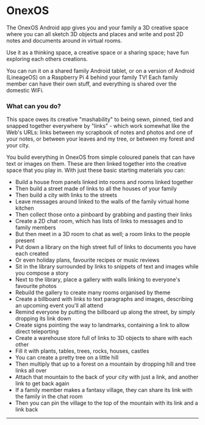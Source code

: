 
# OnexOS

The OnexOS Android app gives you and your family a 3D creative space where you can
all sketch 3D objects and places and write and post 2D notes and documents around in
virtual rooms.

Use it as a thinking space, a creative space or a sharing space; have fun exploring each
others creations.

You can run it on a shared family Android tablet, or on a version of Android (LineageOS)
on a Raspberry Pi 4 behind your family TV! Each family member can have their own stuff,
and everything is shared over the domestic WiFi.

### What can you do?

This space owes its creative "mashability" to being sewn, pinned, tied and snapped
together everywhere by "links" - which work somewhat like the Web's URLs: links between
my scrapbook of notes and photos and one of your notes, or between your leaves and my
tree, or between my forest and your city.

You build everything in OnexOS from simple coloured panels that can have text or images
on them. These are then linked together into the creative space that you play in. With
just these basic starting materials you can:

 - Build a house from panels linked into rooms and rooms linked together
 - Then build a street made of links to all the houses of your family
 - Then build a city with links to the streets
 - Leave messages around linked to the walls of the family virtual home kitchen
 - Then collect those onto a pinboard by grabbing and pasting their links
 - Create a 2D chat room, which has lists of links to messages and to family members
 - But then meet in a 3D room to chat as well; a room links to the people present
 - Put down a library on the high street full of links to documents you have each created
 - Or even holiday plans, favourite recipes or music reviews
 - Sit in the library surrounded by links to snippets of text and images while you
   compose a story
 - Next to the library, place a gallery with walls linking to everyone's favourite photos
 - Rebuild the gallery to create many rooms organised by theme
 - Create a billboard with links to text paragraphs and images, describing an upcoming
   event you'll all attend
 - Remind everyone by putting the billboard up along the street, by simply dropping its
   link down
 - Create signs pointing the way to landmarks, containing a link to allow direct teleporting
 - Create a warehouse store full of links to 3D objects to share with each other
 - Fill it with plants, tables, trees, rocks, houses, castles
 - You can create a pretty tree on a little hill
 - Then multiply that up to a forest on a mountain by dropping hill and tree links all over
 - Attach that mountain to the back of your city with just a link, and another link to
   get back again
 - If a family member makes a fantasy village, they can share its link with the family
   in the chat room
 - Then you can pin the village to the top of the mountain with its link and a link back

____________________________________




